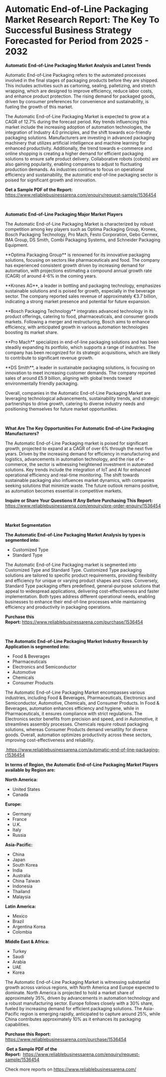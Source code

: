 <p><h1>Automatic End-of-Line Packaging Market Research Report: The Key To Successful Business Strategy Forecasted for Period from 2025 - 2032</h1></p><p><strong>Automatic End-of-Line Packaging Market Analysis and Latest Trends</strong></p>
<p><p>Automatic End-of-Line Packaging refers to the automated processes involved in the final stages of packaging products before they are shipped. This includes activities such as cartoning, sealing, palletizing, and stretch wrapping, which are designed to improve efficiency, reduce labor costs, and enhance product protection. The rising demand for packaged goods, driven by consumer preferences for convenience and sustainability, is fueling the growth of this market.</p><p>The Automatic End-of-Line Packaging Market is expected to grow at a CAGR of 12.7% during the forecast period. Key trends influencing this market include the increasing adoption of automation technologies, the integration of Industry 4.0 principles, and the shift towards eco-friendly packaging solutions. Manufacturers are investing in advanced packaging machinery that utilizes artificial intelligence and machine learning for enhanced productivity. Additionally, the trend towards e-commerce and online shopping is creating a higher demand for efficient packaging solutions to ensure safe product delivery. Collaborative robots (cobots) are also gaining popularity, enabling companies to adjust to fluctuating production demands. As industries continue to focus on operational efficiency and sustainability, the automatic end-of-line packaging sector is poised for significant growth and innovation.</p></p>
<p><strong>Get a Sample PDF of the Report:&nbsp;</strong> <a href="https://www.reliablebusinessarena.com/enquiry/request-sample/1536454?utm_campaign=2133&utm_medium=2&utm_source=Github&utm_content=ia&utm_term=27022025&utm_id=automatic-end-of-line-packaging">https://www.reliablebusinessarena.com/enquiry/request-sample/1536454</a></p>
<p>&nbsp;</p>
<p><strong>Automatic End-of-Line Packaging Major Market Players</strong></p>
<p><p>The Automatic End-of-Line Packaging Market is characterized by robust competition among key players such as Optima Packaging Group, Krones, Bosch Packaging Technology, Pro Mach, Festo Corporation, Gebo Cermex, IMA Group, DS Smith, Combi Packaging Systems, and Schneider Packaging Equipment.</p><p>**Optima Packaging Group** is renowned for its innovative packaging solutions, focusing on sectors like pharmaceuticals and food. The company has experienced consistent growth driven by increasing demand for automation, with projections estimating a compound annual growth rate (CAGR) of around 4-6% in the coming years.</p><p>**Krones AG**, a leader in bottling and packaging technology, emphasizes sustainable solutions and is poised for growth, especially in the beverage sector. The company reported sales revenue of approximately €3.7 billion, indicating a strong market presence and potential for future expansion.</p><p>**Bosch Packaging Technology** integrates advanced technology in its product offerings, catering to food, pharmaceuticals, and consumer goods markets. Following a merger and restructuring, Bosch aims to enhance efficiency, with anticipated growth in various automation technologies boosting its market share.</p><p>**Pro Mach** specializes in end-of-line packaging solutions and has been steadily expanding its portfolio, which supports a range of industries. The company has been recognized for its strategic acquisitions, which are likely to contribute to significant revenue growth.</p><p>**DS Smith**, a leader in sustainable packaging solutions, is focusing on innovation to meet increasing customer demands. The company reported sales of around £5.9 billion, aligning with global trends toward environmentally friendly packaging.</p><p>Overall, companies in the Automatic End-of-Line Packaging Market are leveraging technological advancements, sustainability trends, and strategic partnerships to drive growth, catering to diverse industry needs and positioning themselves for future market opportunities.</p></p>
<p>&nbsp;</p>
<p><strong>What Are The Key Opportunities For Automatic End-of-Line Packaging Manufacturers?</strong></p>
<p><p>The Automatic End-of-Line Packaging market is poised for significant growth, projected to expand at a CAGR of over 6% through the next five years. Driven by the increasing demand for efficiency in manufacturing and logistics, advancements in automation technology, and the rise of e-commerce, the sector is witnessing heightened investment in automated solutions. Key trends include the integration of IoT and AI for enhanced operational efficiency and real-time monitoring. The shift towards sustainable packaging also influences market dynamics, with companies seeking solutions that minimize waste. The future outlook remains positive, as automation becomes essential in competitive markets.</p></p>
<p><strong>Inquire or Share Your Questions If Any Before Purchasing This Report:</strong> <a href="https://www.reliablebusinessarena.com/enquiry/pre-order-enquiry/1536454?utm_campaign=2133&utm_medium=2&utm_source=Github&utm_content=ia&utm_term=27022025&utm_id=automatic-end-of-line-packaging">https://www.reliablebusinessarena.com/enquiry/pre-order-enquiry/1536454</a></p>
<p>&nbsp;</p>
<p><strong>Market Segmentation</strong></p>
<p><strong>The Automatic End-of-Line Packaging Market Analysis by types is segmented into:</strong></p>
<p><ul><li>Customized Type</li><li>Standard Type</li></ul></p>
<p><p>The Automatic End-of-Line Packaging market is segmented into Customized Type and Standard Type. Customized Type packaging solutions are tailored to specific product requirements, providing flexibility and efficiency for unique or varying product shapes and sizes. Conversely, Standard Type packaging offers predefined, general-purpose solutions that appeal to widespread applications, delivering cost-effectiveness and faster implementation. Both types address different operational needs, enabling businesses to enhance their end-of-line processes while maintaining efficiency and productivity in packaging operations.</p></p>
<p><strong>Purchase this Report:&nbsp;</strong><a href="https://www.reliablebusinessarena.com/purchase/1536454?utm_campaign=2133&utm_medium=2&utm_source=Github&utm_content=ia&utm_term=27022025&utm_id=automatic-end-of-line-packaging">https://www.reliablebusinessarena.com/purchase/1536454</a></p>
<p>&nbsp;</p>
<p><strong>The Automatic End-of-Line Packaging Market Industry Research by Application is segmented into:</strong></p>
<p><ul><li>Food & Beverages</li><li>Pharmaceuticals</li><li>Electronics and Semiconductor</li><li>Automotive</li><li>Chemicals</li><li>Consumer Products</li></ul></p>
<p><p>The Automatic End-of-Line Packaging Market encompasses various industries, including Food & Beverages, Pharmaceuticals, Electronics and Semiconductor, Automotive, Chemicals, and Consumer Products. In Food & Beverages, automation enhances efficiency and hygiene, while in Pharmaceuticals, it ensures compliance with strict regulations. The Electronics sector benefits from precision and speed, and in Automotive, it streamlines assembly processes. Chemicals require robust packaging solutions, whereas Consumer Products demand versatility for diverse goods. Overall, automation optimizes productivity across these sectors, improving cost-effectiveness and reliability.</p></p>
<p><a href="https://www.reliablebusinessarena.com/automatic-end-of-line-packaging-r1536454?utm_campaign=2133&utm_medium=2&utm_source=Github&utm_content=ia&utm_term=27022025&utm_id=automatic-end-of-line-packaging">&nbsp;https://www.reliablebusinessarena.com/automatic-end-of-line-packaging-r1536454</a></p>
<p><strong>In terms of Region, the Automatic End-of-Line Packaging Market Players available by Region are:</strong></p>
<p>
    <p> <strong> North America: </strong>
        <ul>
            <li>United States</li>
            <li>Canada</li>
        </ul>
        </p> 
    <p> <strong> Europe: </strong>
        <ul>
            <li>Germany</li>
            <li>France</li>
            <li>U.K.</li>
            <li>Italy</li>
            <li>Russia</li>
        </ul>
        </p> 
    <p> <strong> Asia-Pacific: </strong>
        <ul>
            <li>China</li>
            <li>Japan</li>
            <li>South Korea</li>
            <li>India</li>
            <li>Australia</li>
            <li>China Taiwan</li>
            <li>Indonesia</li>
            <li>Thailand</li>
            <li>Malaysia</li>
        </ul>
        </p> 
    <p> <strong> Latin America: </strong>
        <ul>
            <li>Mexico</li>
            <li>Brazil</li>
            <li>Argentina Korea</li>
            <li>Colombia</li>
        </ul>
        </p> 
    <p> <strong> Middle East & Africa: </strong>
        <ul>
            <li>Turkey</li>
            <li>Saudi</li>
            <li>Arabia</li>
            <li>UAE</li>
            <li>Korea</li>
        </ul>
    </p>
    </p>
<p><p>The Automatic End-of-Line Packaging Market is witnessing substantial growth across various regions, with North America and Europe expected to dominate. North America is projected to hold a market share of approximately 35%, driven by advancements in automation technology and a robust manufacturing sector. Europe follows closely with a 30% share, fueled by increasing demand for efficient packaging solutions. The Asia-Pacific region is emerging rapidly, anticipated to capture around 25%, while China contributes approximately 10% as it enhances its packaging capabilities.</p></p>
<p><strong>Purchase this Report: </strong><a href="https://www.reliablebusinessarena.com/purchase/1536454?utm_campaign=2133&utm_medium=2&utm_source=Github&utm_content=ia&utm_term=27022025&utm_id=automatic-end-of-line-packaging">https://www.reliablebusinessarena.com/purchase/1536454</a></p>
<p>&nbsp;<strong>Get a Sample PDF of the Report:&nbsp;&nbsp;</strong><a href="https://www.reliablebusinessarena.com/enquiry/request-sample/1536454?utm_campaign=2133&utm_medium=2&utm_source=Github&utm_content=ia&utm_term=27022025&utm_id=automatic-end-of-line-packaging">https://www.reliablebusinessarena.com/enquiry/request-sample/1536454</a></p>
<p><strong></strong></p>
<p>Check more reports on <a href="https://www.reliablebusinessarena.com/?utm_campaign=2133&utm_medium=2&utm_source=Github&utm_content=ia&utm_term=27022025&utm_id=automatic-end-of-line-packaging">https://www.reliablebusinessarena.com/</a></p>